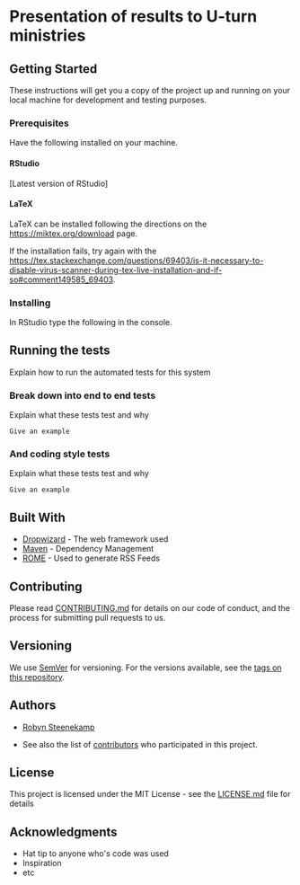 # Presentation of results to U-turn ministries



## Getting Started

These instructions will get you a copy of the project up and running on your local machine for development and testing purposes. 

### Prerequisites

Have the following installed on your machine.

#### RStudio

[Latest version of RStudio]

#### LaTeX 

LaTeX can be installed following the directions on the <LaTeX project>https://miktex.org/download page.

If the installation fails, try again with the <anti virus scanner disabled during installation>https://tex.stackexchange.com/questions/69403/is-it-necessary-to-disable-virus-scanner-during-tex-live-installation-and-if-so#comment149585_69403.


### Installing

In RStudio type the following in the console.


## Running the tests

Explain how to run the automated tests for this system

### Break down into end to end tests

Explain what these tests test and why

```
Give an example
```

### And coding style tests

Explain what these tests test and why

```
Give an example
```


## Built With

* [Dropwizard](http://www.dropwizard.io/1.0.2/docs/) - The web framework used
* [Maven](https://maven.apache.org/) - Dependency Management
* [ROME](https://rometools.github.io/rome/) - Used to generate RSS Feeds

## Contributing

Please read [CONTRIBUTING.md](https://gist.github.com/PurpleBooth/b24679402957c63ec426) for details on our code of conduct, and the process for submitting pull requests to us.

## Versioning

We use [SemVer](http://semver.org/) for versioning. For the versions available, see the [tags on this repository](https://github.com/your/project/tags). 

## Authors

* [Robyn Steenekamp](https://github.com/robynsteenekamp)

* See also the list of [contributors](https://github.com/robynsteenekamp/uturn/contributors) who participated in this project.

## License

This project is licensed under the MIT License - see the [LICENSE.md](LICENSE.md) file for details

## Acknowledgments

* Hat tip to anyone who's code was used
* Inspiration
* etc
